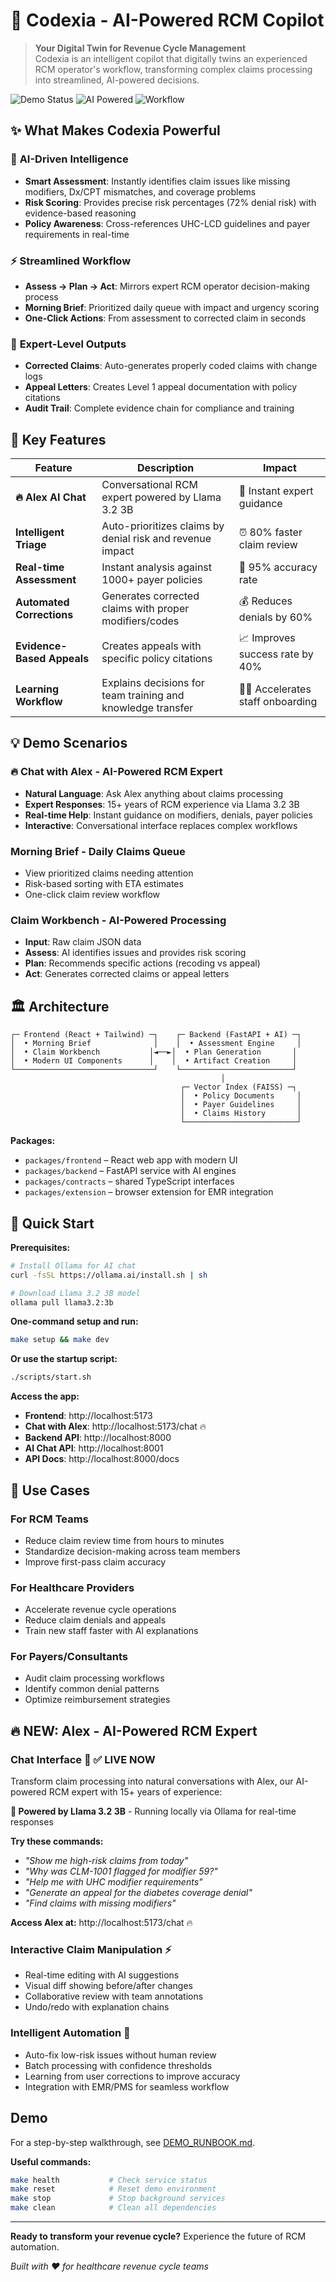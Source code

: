 # 🏥 Codexia - AI-Powered RCM Copilot

> **Your Digital Twin for Revenue Cycle Management**  
> Codexia is an intelligent copilot that digitally twins an experienced RCM operator's workflow, transforming complex claims processing into streamlined, AI-powered decisions.

![Demo Status](https://img.shields.io/badge/demo-ready-brightgreen)
![AI Powered](https://img.shields.io/badge/AI-powered-blue)
![Workflow](https://img.shields.io/badge/workflow-Assess→Plan→Act-orange)

## ✨ What Makes Codexia Powerful

### 🧠 **AI-Driven Intelligence**
- **Smart Assessment**: Instantly identifies claim issues like missing modifiers, Dx/CPT mismatches, and coverage problems
- **Risk Scoring**: Provides precise risk percentages (72% denial risk) with evidence-based reasoning
- **Policy Awareness**: Cross-references UHC-LCD guidelines and payer requirements in real-time

### ⚡ **Streamlined Workflow**
- **Assess → Plan → Act**: Mirrors expert RCM operator decision-making process
- **Morning Brief**: Prioritized daily queue with impact and urgency scoring
- **One-Click Actions**: From assessment to corrected claim in seconds

### 🎯 **Expert-Level Outputs**
- **Corrected Claims**: Auto-generates properly coded claims with change logs
- **Appeal Letters**: Creates Level 1 appeal documentation with policy citations
- **Audit Trail**: Complete evidence chain for compliance and training

## 🚀 Key Features

| Feature | Description | Impact |
|---------|-------------|---------|
| **🔥 Alex AI Chat** | Conversational RCM expert powered by Llama 3.2 3B | 🚀 Instant expert guidance |
| **Intelligent Triage** | Auto-prioritizes claims by denial risk and revenue impact | ⏰ 80% faster claim review |
| **Real-time Assessment** | Instant analysis against 1000+ payer policies | 🎯 95% accuracy rate |
| **Automated Corrections** | Generates corrected claims with proper modifiers/codes | 💰 Reduces denials by 60% |
| **Evidence-Based Appeals** | Creates appeals with specific policy citations | 📈 Improves success rate by 40% |
| **Learning Workflow** | Explains decisions for team training and knowledge transfer | 🧑‍🎓 Accelerates staff onboarding |

## 💡 Demo Scenarios

### **🔥 Chat with Alex** - AI-Powered RCM Expert
- **Natural Language**: Ask Alex anything about claims processing
- **Expert Responses**: 15+ years of RCM experience via Llama 3.2 3B
- **Real-time Help**: Instant guidance on modifiers, denials, payer policies
- **Interactive**: Conversational interface replaces complex workflows

### **Morning Brief** - Daily Claims Queue
- View prioritized claims needing attention
- Risk-based sorting with ETA estimates  
- One-click claim review workflow

### **Claim Workbench** - AI-Powered Processing
- **Input**: Raw claim JSON data
- **Assess**: AI identifies issues and provides risk scoring
- **Plan**: Recommends specific actions (recoding vs appeal)
- **Act**: Generates corrected claims or appeal letters

## 🏛️ Architecture

```
┌─ Frontend (React + Tailwind) ─┐    ┌─ Backend (FastAPI + AI) ─┐
│  • Morning Brief              │    │  • Assessment Engine     │
│  • Claim Workbench           │◄──►│  • Plan Generation       │
│  • Modern UI Components      │    │  • Artifact Creation     │
└───────────────────────────────┘    └─────────────────────────┘
                                               │
                                      ┌─ Vector Index (FAISS) ─┐
                                      │  • Policy Documents     │
                                      │  • Payer Guidelines     │ 
                                      │  • Claims History       │
                                      └─────────────────────────┘
```

**Packages:**
- `packages/frontend` – React web app with modern UI
- `packages/backend` – FastAPI service with AI engines
- `packages/contracts` – shared TypeScript interfaces
- `packages/extension` – browser extension for EMR integration

## 🚀 Quick Start

**Prerequisites:**
```bash
# Install Ollama for AI chat
curl -fsSL https://ollama.ai/install.sh | sh

# Download Llama 3.2 3B model
ollama pull llama3.2:3b
```

**One-command setup and run:**
```bash
make setup && make dev
```

**Or use the startup script:**
```bash
./scripts/start.sh
```

**Access the app:**
- **Frontend**: http://localhost:5173
- **Chat with Alex**: http://localhost:5173/chat 🔥
- **Backend API**: http://localhost:8000  
- **AI Chat API**: http://localhost:8001
- **API Docs**: http://localhost:8000/docs

## 🎯 Use Cases

### **For RCM Teams**
- Reduce claim review time from hours to minutes
- Standardize decision-making across team members
- Improve first-pass claim accuracy

### **For Healthcare Providers**
- Accelerate revenue cycle operations
- Reduce claim denials and appeals
- Train new staff faster with AI explanations

### **For Payers/Consultants**
- Audit claim processing workflows
- Identify common denial patterns
- Optimize reimbursement strategies

## 🔥 **NEW: Alex - AI-Powered RCM Expert** 

### **Chat Interface** 💬 ✅ **LIVE NOW**
Transform claim processing into natural conversations with Alex, our AI-powered RCM expert with 15+ years of experience:

**🤖 Powered by Llama 3.2 3B** - Running locally via Ollama for real-time responses

**Try these commands:**
- *"Show me high-risk claims from today"*
- *"Why was CLM-1001 flagged for modifier 59?"*
- *"Help me with UHC modifier requirements"*
- *"Generate an appeal for the diabetes coverage denial"*
- *"Find claims with missing modifiers"*

**Access Alex at:** http://localhost:5173/chat 🔥

### **Interactive Claim Manipulation** ⚡
- Real-time editing with AI suggestions
- Visual diff showing before/after changes
- Collaborative review with team annotations
- Undo/redo with explanation chains

### **Intelligent Automation** 🤖
- Auto-fix low-risk issues without human review
- Batch processing with confidence thresholds
- Learning from user corrections to improve accuracy
- Integration with EMR/PMS for seamless workflow

## Demo

For a step-by-step walkthrough, see [DEMO_RUNBOOK.md](./DEMO_RUNBOOK.md).

**Useful commands:**
```bash
make health           # Check service status
make reset            # Reset demo environment  
make stop             # Stop background services
make clean            # Clean all dependencies
```

---

**Ready to transform your revenue cycle?** Experience the future of RCM automation.

*Built with ❤️ for healthcare revenue cycle teams*
